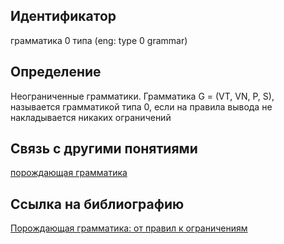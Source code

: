 ## Идентификатор

грамматика 0 типа (eng: type 0 grammar)

## Определение

Неограниченные грамматики. Грамматика G = (VT, VN, P, S), называется грамматикой типа 0, если на правила вывода не накладывается никаких ограничений

## Связь с другими понятиями

[порождающая грамматика](https://github.com/Dememedp/yapis-course/blob/main/concept/Generative_Grammar.md)

## Ссылка на библиографию

[Порождающая грамматика: от правил к ограничениям]()

